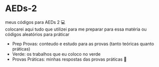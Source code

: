 # AEDs-2 
meus códigos para AEDs 2 💻
</br>colocarei aqui tudo que utilizei para me preparar para essa matéria ou códigos aleatórios para práticar
- Prep Provas: conteudo e estudo para as provas (tanto teóricas quanto práticas)
- Verde: os trabalhos que eu coloco no verde
- Provas Práticas: minhas respostas das provas práticas    🐝

<!--
   acho que vou endoidar com essa matéria
-->
